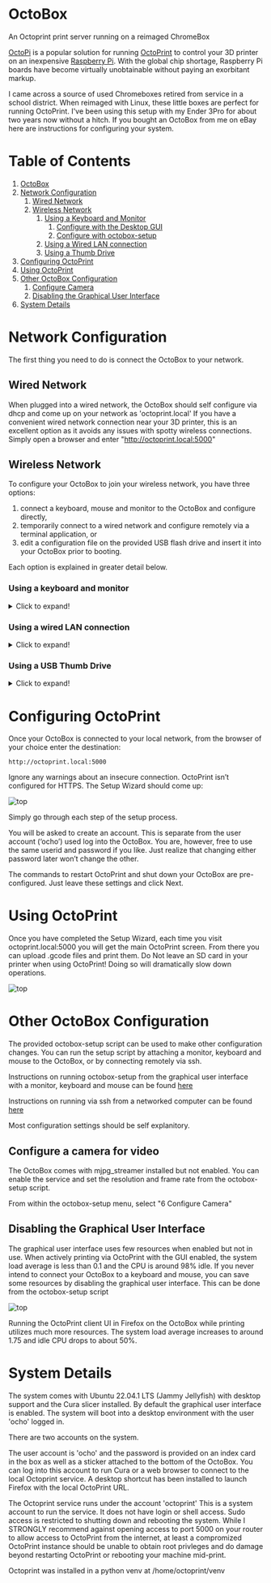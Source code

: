 
# OctoBox
An Octoprint print server running on a reimaged ChromeBox

[OctoPi](https://octoprint.org/download/#octopi) is a popular solution for running [OctoPrint](https://octoprint.org/) to control your 3D printer on an inexpensive [Raspberry Pi](https://www.raspberrypi.com/).  With the global chip shortage, Raspberry Pi boards have become virtually unobtainable without paying an exorbitant markup.

I came across a source of used Chromeboxes retired from service in a school district.  When reimaged with Linux, these little boxes are
perfect for running OctoPrint.  I've been using this setup with my Ender 3Pro for about two years now without a hitch.  If you bought
an OctoBox from me on eBay here are instructions for configuring your system.

# Table of Contents
1. [OctoBox](#OctoBox)
2. [Network Configuration](#network-configuration)
    1. [Wired Network](#wired-network)
    2. [Wireless Network](#wireless-network)
        1. [Using a Keyboard and Monitor](#using-a-keyboard-and-monitor)
           1. [Configure with the Desktop GUI](#configure-with-the-desktop-gui)
           2. [Configure with octobox-setup](#configure-with-octobox-setup)
        2. [Using a Wired LAN connection](#using-a-wired-lan-connection)
        3. [Using a Thumb Drive](#using-a-usb-thumb-drive)
3. [Configuring OctoPrint](#configuring-octoprint)
4. [Using OctoPrint](#using-octoprint)
5. [Other OctoBox Configuration](#other-octobox-configuration)
     1. [Configure Camera](#configure-a-camera-for-video)
     2. [Disabling the Graphical User Interface](#disabling-the-graphical-user-interface)
6. [System Details](#system-details)

# Network Configuration 

The first thing you need to do is connect the OctoBox to your network.

## Wired Network

When plugged into a wired network, the OctoBox should self configure via dhcp and come up on your network as 'octoprint.local'  If you have
a convenient wired network connection near your 3D printer, this is an excellent option as it avoids any issues with spotty wireless
connections.  Simply open a browser and enter "http://octoprint.local:5000"

## Wireless Network

To configure your OctoBox to join your wireless network, you have three options: 
1. connect a keyboard, mouse and monitor to the OctoBox and configure directly,
2. temporarily connect to a wired network and configure remotely via a terminal application, or 
3. edit a configuration file on the provided USB flash drive and insert it into your OctoBox prior to booting.

Each option is explained in greater detail below.

### Using a keyboard and monitor
<details>
  <summary>Click to expand!</summary>

If you have access to a keyboard, mouse and monitor this is probably the easiest and most foolproof method for configuring wireless.
Connect a monitor to either the HDMI or Displayport connection on the back of the OctoBox and plug in a USB keyboard and mouse to any
of the USB ports.  Power on the OctoBox.  It boots into a desktop environment already logged in as user 'ocho'.

From the desktop, there are two options for enabling wireless.

#### Configure with the Desktop GUI
<details>
  <summary>Click to expand!</summary>

From the desktop, click on the power button in the upper right hand corner:

![Desktop](screenshots/desktop.png)

Then expand the "Wi-Fi Not Connected" option and click on "Select Network"

![Select Network](screenshots/select-network.png)

This will bring up a new window where you can select your wireless network and enter the password.
</details>

#### Configure with octobox-setup

<details>
  <summary>Click to expand!</summary>
Alternately you can configure using the octobox-setup script from a terminal.  To open a terminal, click on
the terminal icon in the dock on the left hand side of the screen:

![Terminal](screenshots/terminal.png)

This will open a new terminal window.

In the terminal, type the command

```
sudo octobox-setup
```
and hit [enter]

You will be prompted for a password.  Use the password from the sticker on the bottom of the machine.

![sudo-password](screenshots/sudo-password.png)

This will run the octobox-setup script.

![setup main](screenshots/setup-main.png)

Navigate between options using arrow keys or the [tab] key.  Pressing [enter] will select the highlighted option.

To configure Wireless, highlight option "1 Configure Wireless" and press [enter]. The script will scan for available wireless
networks and list them in decreasing order fo signal strength.  Use the arrow or [tab] keys to select your wireless network and
press [enter].  

If your wireless network does not broadcast its SSID, highlight "Enter Manually" and press "enter"  You will be prompted to enter
the SSID of your network.

After selecting the network, you will be prompted to enter the passphrase.

</details>

</details>

### Using a wired LAN connection
<details>
  <summary>Click to expand!</summary>
You can configure wireless access without a terminal and keyboard by temporarily plugging your OctoBox into a wired ethernet connection and accessing it remotely.

For remote access, you will need an ssh client.  

#### Windows
For Windows, I recommend Putty.  You can install the latest Putty client from
[the official Putty download site](https://www.chiark.greenend.org.uk/~sgtatham/putty/latest.html) or from the [Microsoft Store](https://apps.microsoft.com/store/detail/putty/XPFNZKSKLBP7RJ).

Once installed, run Putty. Enter "octoprint.local" as in the "Host Name" input field and click on the "[Open]" button.  

![run putty](screenshots/putty-1.png)

This will bring up a new terminal window. Log in as user "ocho" using the password from the sticker on the bottom of the Octobox.

![login putty](screenshots/putty-2.png)

Once logged in, enter the command 

```
sudo octobox-setup
```

You will be prompted again for the password. It is the same one used to log in (found on the bottom of the OctoBox).  This will bring up the setup menu.

![login putty](screenshots/putty-3.png)

Select "1 Configure Wireless"  After a scan, a list of available wireless networks will be displayed (in decreasing order of signal
strength).  Use the arrow keys to select the wireless network you wish to connect to and click "[Enter]"  You will be prompted for the password.

If your wireless network is not configured to broadcast its SSID, select "Enter Manually" and enter both the SSID and Password.

#### Mac

Mac OS X includes a command-line SSH client as part of the operating system. To use it, goto Finder and selext "Go -> Utilities" from the top menu. Then look for Terminal.
Terminal can be used to get a local terminal window from which you can create SSH connections to remote servers.

Once you have the Terminal window open type 

```
ssh ocho@octoprint.local
```

into the terminal window.  Log in as user "ocho" using the password from the sticker on the bottom of the Octobox.

Once logged in, enter the command 

```
sudo octobox-setup
```

You will be prompted again for the password. It is the same one used to log in (found on the bottom of the OctoBox).  This will bring up the setup utility.

This will bring up the setup utility.  Select "1 Configure Wireless"  After a scan, a list of available wireless networks will be displayed (in decreasing order of signal
strength).  Use the arrow keys to select the wireless network you wish to connect to and click "[Enter]"  You will be prompted for the password.

If your wireless network is not configured to broadcast its SSID, select "Enter Manually" and enter both the SSID and Password.

</details>

### Using a USB Thumb Drive
<details>
  <summary>Click to expand!</summary>

The USB flash drive included with your system contains the file octobox-config.txt.  Insert the flash drive into your computer and edit octobox-config.txt with the
text editor of your choice.

```
# OctoBox startup configuration file
#
# Lines starting with a '#' are ignored
# Do not remove the '#-' line below!
#-

SSID=mySSID
password=mypassword
#desktop=disabled
```

replace the string 'mySSID' with the name of your wireless network, and 'mypassword' with the password.  Save the file, eject the flash drive and insert it in any USB port
on your OctoBox prior to powering on.  When the system boots, it scans for any attached USB drives (or an SD card) containing the file octobox-config.txt in the top level folder. If found, it applies the options specified in the configuration file.

A word about the config file format.  The config parser tries to be agnostic about line terminators.  You can edit the file with Windows, Linux or MacOS.  As a result,
it does NOT process the config file line-by-line.  If you have a '#' character followed by any amount of whitespace (including line terminators) preceding a config
setting, the config will be considered commented out!

```
# This comment block ends in a trailing '#'
# The SSID config will not be processed!
#

SSDI=myssid
password=mypassword
```
verses:

```
# This comment block has a character after the last '#'
# thus separating the comment from the next config line.
# The SSID config will be processed.
#-

SSDI=myssid
password=mypassword
```

</details>

# Configuring OctoPrint

Once your OctoBox is connected to your local network, from the browser of your choice enter the destination:

```
http://octoprint.local:5000
```

Ignore any warnings about an insecure connection.  OctoPrint isn’t configured for HTTPS.  The Setup Wizard should come up:

![top](screenshots/wizard.png)

Simply go through each step of the setup process.

You will be asked to create an account.  This is separate from the user account (‘ocho’) used log into the OctoBox.  You are, however, free to use the same userid and password if you like.  Just realize that changing either password later won’t change the other.

The commands to restart OctoPrint and shut down your OctoBox are pre-configured.  Just leave these settings and click Next.

# Using OctoPrint

Once you have completed the Setup Wizard, each time you visit octoprint.local:5000 you will get the main OctoPrint screen.  From there you can upload .gcode files and print them.  Do Not leave an SD card in your printer when using OctoPrint!  Doing so will dramatically slow down operations.

![top](screenshots/octoprint.png)

# Other OctoBox Configuration

The provided octobox-setup script can be used to make other configuration changes.  You can run the setup script by attaching a
monitor, keyboard and mouse to the OctoBox, or by connecting remotely via ssh.

Instructions on running octobox-setup from the graphical user interface with a monitor, keyboard and mouse can be found
[here](#configure-with-octobox-setup)

Instructions on running via ssh from a networked computer can be found [here](#using-a-wired-lan-connection)

Most configuration settings should be self explanitory.

## Configure a camera for video

The OctoBox comes with mjpg_streamer installed but not enabled.  You can enable the service and set the resolution and frame rate
from the octobox-setup script.

From within the octobox-setup menu, select "6 Configure Camera"

## Disabling the Graphical User Interface

The graphical user interface uses few resources when enabled but not in use.  When actively printing via OctoPrint with the GUI enabled, the system load average is less than 0.1 and the CPU is around 98% idle. If you never intend to connect your OctoBox to a keyboard and mouse, you can save some resources by disabling the graphical user interface. This can be done from the octobox-setup script

![top](screenshots/top.png)

Running the OctoPrint client UI in Firefox on the OctoBox while printing utilizes much more resources.  The system load average increases to around 1.75 and idle CPU drops to about 50%.


# System Details

The system comes with Ubuntu 22.04.1 LTS (Jammy Jellyfish) with desktop support and the Cura slicer installed.  By default the graphical user interface is
enabled. The system will boot into a desktop environment with the user 'ocho' logged in.

There are two accounts on the system.

The user account is 'ocho' and the password is provided on an index card in the box as well as a sticker attached to the bottom of the OctoBox. You can log into this account to run Cura or a web browser to connect to the local Octoprint service.  A desktop shortcut has been installed to launch Firefox with the local OctoPrint URL.

The Octoprint service runs under the account 'octoprint'  This is a system account to run the service.  It does not have login or shell access. Sudo access is restricted
to shutting down and rebooting the system. While I STRONGLY recommend against opening access to port 5000 on your router to allow access to OctoPrint from the internet, at
least a compromized OctoPrint instance should be unable to obtain root privleges and do damage beyond restarting OctoPrint or rebooting your machine mid-print.

Octoprint was installed in a python venv at /home/octoprint/venv


